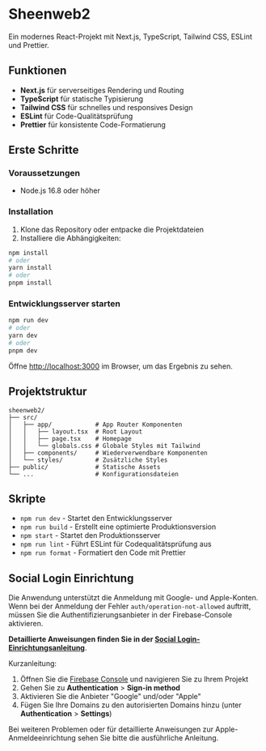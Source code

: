 # Sheenweb2

Ein modernes React-Projekt mit Next.js, TypeScript, Tailwind CSS, ESLint und Prettier.

## Funktionen

- **Next.js** für serverseitiges Rendering und Routing
- **TypeScript** für statische Typisierung
- **Tailwind CSS** für schnelles und responsives Design
- **ESLint** für Code-Qualitätsprüfung
- **Prettier** für konsistente Code-Formatierung

## Erste Schritte

### Voraussetzungen

- Node.js 16.8 oder höher

### Installation

1. Klone das Repository oder entpacke die Projektdateien
2. Installiere die Abhängigkeiten:

```bash
npm install
# oder
yarn install
# oder
pnpm install
```

### Entwicklungsserver starten

```bash
npm run dev
# oder
yarn dev
# oder
pnpm dev
```

Öffne [http://localhost:3000](http://localhost:3000) im Browser, um das Ergebnis zu sehen.

## Projektstruktur

```
sheenweb2/
├── src/
│   ├── app/            # App Router Komponenten
│   │   ├── layout.tsx  # Root Layout
│   │   ├── page.tsx    # Homepage
│   │   └── globals.css # Globale Styles mit Tailwind
│   ├── components/     # Wiederverwendbare Komponenten
│   └── styles/         # Zusätzliche Styles
├── public/             # Statische Assets
└── ...                 # Konfigurationsdateien
```

## Skripte

- `npm run dev` - Startet den Entwicklungsserver
- `npm run build` - Erstellt eine optimierte Produktionsversion
- `npm start` - Startet den Produktionsserver
- `npm run lint` - Führt ESLint für Codequalitätsprüfung aus
- `npm run format` - Formatiert den Code mit Prettier

## Social Login Einrichtung

Die Anwendung unterstützt die Anmeldung mit Google- und Apple-Konten. Wenn bei der Anmeldung der Fehler `auth/operation-not-allowed` auftritt, müssen Sie die Authentifizierungsanbieter in der Firebase-Console aktivieren.

**Detaillierte Anweisungen finden Sie in der [Social Login-Einrichtungsanleitung](./docs/SOCIAL_LOGIN_SETUP.md)**.

Kurzanleitung:

1. Öffnen Sie die [Firebase Console](https://console.firebase.google.com/) und navigieren Sie zu Ihrem Projekt
2. Gehen Sie zu **Authentication** > **Sign-in method**
3. Aktivieren Sie die Anbieter "Google" und/oder "Apple"
4. Fügen Sie Ihre Domains zu den autorisierten Domains hinzu (unter **Authentication** > **Settings**)

Bei weiteren Problemen oder für detaillierte Anweisungen zur Apple-Anmeldeeinrichtung sehen Sie bitte die ausführliche Anleitung.
